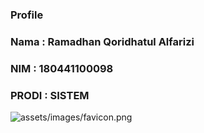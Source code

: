 ### Profile

### Nama 	: Ramadhan Qoridhatul Alfarizi 

### NIM		: 180441100098

### PRODI	: SISTEM 

![assets/images/favicon.png]()